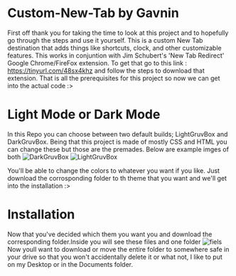 # Custom-New-Tab by Gavnin
 First off thank you for taking the time to look at this project and to hopefully go through the steps and use it yourself. 
 This is a custom New Tab destination that adds things like shortcuts, clock, and other customizable features. This works 
 in conjuntion with Jim Schubert's 'New Tab Redirect' Google Chrome/FireFox extension. To get that go to this link : https://tinyurl.com/48sx4khz and follow 
 the steps to download that extension. That is all the prerequisites for this project so now we can get into the actual code :> 


 # Light Mode or Dark Mode
 In this Repo you can choose between two default builds; LightGruvBox and DarkGruvBox. Being that this project is made of mostly CSS and HTML you can change these but those are the premades. Below are example imges of both
![DarkGruvBox](https://user-images.githubusercontent.com/97905862/183939054-cbb8ae13-cbcd-44df-aca0-0dcadd6d83fc.PNG)
![LightGruvBox](https://user-images.githubusercontent.com/97905862/183939057-fea97810-b74a-494d-85bb-c8f514d65a7b.PNG)

You'll be able to change the colors to whatever you want if you like. Just download the corrosponding folder to th theme that you want and we'll get into the installation :>

# Installation
Now that you've decided which them you want you and download the corresponding folder.Inside you will see these files and one folder
![fiels](https://user-images.githubusercontent.com/97905862/183940777-fee9307d-1284-42dc-aebb-8ce9ed973ce7.PNG)
 Now youll want to download or move the entire  folder to somewhere safe in your drive so that you won't accidentally delete it or what not, I like to put on my Desktop or in the Documents folder.

